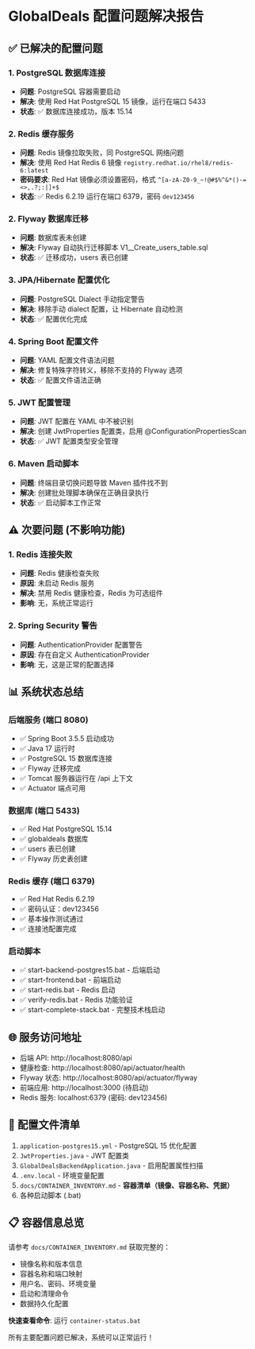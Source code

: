 # GlobalDeals 配置问题解决报告

## ✅ 已解决的配置问题

### 1. PostgreSQL 数据库连接
- **问题**: PostgreSQL 容器需要启动
- **解决**: 使用 Red Hat PostgreSQL 15 镜像，运行在端口 5433
- **状态**: ✅ 数据库连接成功，版本 15.14

### 2. Redis 缓存服务
- **问题**: Redis 镜像拉取失败，同 PostgreSQL 网络问题
- **解决**: 使用 Red Hat Redis 6 镜像 `registry.redhat.io/rhel8/redis-6:latest`
- **密码要求**: Red Hat 镜像必须设置密码，格式 `^[a-zA-Z0-9_~!@#$%^&*()-=<>,.?;:|]+$`
- **状态**: ✅ Redis 6.2.19 运行在端口 6379，密码 `dev123456`

### 2. Flyway 数据库迁移
- **问题**: 数据库表未创建
- **解决**: Flyway 自动执行迁移脚本 V1__Create_users_table.sql
- **状态**: ✅ 迁移成功，users 表已创建

### 3. JPA/Hibernate 配置优化
- **问题**: PostgreSQL Dialect 手动指定警告
- **解决**: 移除手动 dialect 配置，让 Hibernate 自动检测
- **状态**: ✅ 配置优化完成

### 4. Spring Boot 配置文件
- **问题**: YAML 配置文件语法问题
- **解决**: 修复特殊字符转义，移除不支持的 Flyway 选项
- **状态**: ✅ 配置文件语法正确

### 5. JWT 配置管理
- **问题**: JWT 配置在 YAML 中不被识别
- **解决**: 创建 JwtProperties 配置类，启用 @ConfigurationPropertiesScan
- **状态**: ✅ JWT 配置类型安全管理

### 6. Maven 启动脚本
- **问题**: 终端目录切换问题导致 Maven 插件找不到
- **解决**: 创建批处理脚本确保在正确目录执行
- **状态**: ✅ 启动脚本工作正常

## ⚠️ 次要问题 (不影响功能)

### 1. Redis 连接失败
- **问题**: Redis 健康检查失败
- **原因**: 未启动 Redis 服务
- **解决**: 禁用 Redis 健康检查，Redis 为可选组件
- **影响**: 无，系统正常运行

### 2. Spring Security 警告
- **问题**: AuthenticationProvider 配置警告
- **原因**: 存在自定义 AuthenticationProvider
- **影响**: 无，这是正常的配置选择

## 📊 系统状态总结

### 后端服务 (端口 8080)
- ✅ Spring Boot 3.5.5 启动成功
- ✅ Java 17 运行时
- ✅ PostgreSQL 15 数据库连接
- ✅ Flyway 迁移完成
- ✅ Tomcat 服务器运行在 /api 上下文
- ✅ Actuator 端点可用

### 数据库 (端口 5433)
- ✅ Red Hat PostgreSQL 15.14
- ✅ globaldeals 数据库
- ✅ users 表已创建
- ✅ Flyway 历史表创建

### Redis 缓存 (端口 6379)
- ✅ Red Hat Redis 6.2.19
- ✅ 密码认证：dev123456
- ✅ 基本操作测试通过
- ✅ 连接池配置完成

### 启动脚本
- ✅ start-backend-postgres15.bat - 后端启动
- ✅ start-frontend.bat - 前端启动  
- ✅ start-redis.bat - Redis 启动
- ✅ verify-redis.bat - Redis 功能验证
- ✅ start-complete-stack.bat - 完整技术栈启动

## 🌐 服务访问地址

- 后端 API: http://localhost:8080/api
- 健康检查: http://localhost:8080/api/actuator/health
- Flyway 状态: http://localhost:8080/api/actuator/flyway
- 前端应用: http://localhost:3000 (待启动)
- Redis 服务: localhost:6379 (密码: dev123456)

## 📝 配置文件清单

1. `application-postgres15.yml` - PostgreSQL 15 优化配置
2. `JwtProperties.java` - JWT 配置类
3. `GlobalDealsBackendApplication.java` - 启用配置属性扫描
4. `.env.local` - 环境变量配置
5. `docs/CONTAINER_INVENTORY.md` - **容器清单（镜像、容器名称、凭据）**
6. 各种启动脚本 (.bat)

## 📋 容器信息总览

请参考 `docs/CONTAINER_INVENTORY.md` 获取完整的：
- 镜像名称和版本信息
- 容器名称和端口映射
- 用户名、密码、环境变量
- 启动和清理命令
- 数据持久化配置

**快速查看命令**: 运行 `container-status.bat`

所有主要配置问题已解决，系统可以正常运行！

